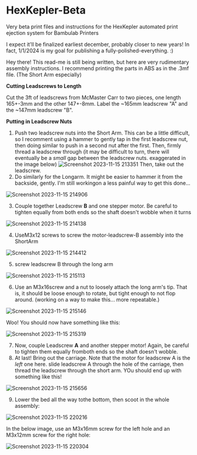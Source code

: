 # HexKepler-Beta
Very beta print files and instructions for the HexKepler automated print ejection system for Bambulab Printers

I expect it'll be finalized earliest december, probably closer to new years! In fact, 1/1/2024 is my goal for publishing a fully-polished-everything. :) 

Hey there! This read-me is still being written, but here are very rudimentary assembly instructions. I recommend printing the parts in ABS as in the .3mf file. (The Short Arm especially)

**Cutting Leadscrews to Length**

Cut the 3ft of leadscrews from McMaster Carr to two pieces, one length 165+-3mm and the other 147+-8mm. Label the ~165mm leadscrew "A" and the ~147mm leadscrew "B".

**Putting in Leadscrew Nuts**

1. Push two leadscrew nuts into the Short Arm. This can be a little difficult, so I recomment using a hammer to gently tap in the first leadscrew nut, then doing similar to push in a second nut after the first.
 Then, firmly thread a leadscrew through (it may be difficult to turn, there will eventually be a _small_ gap between the leadscrew nuts. exaggerated in the image below)
   ![Screenshot 2023-11-15 213351](https://github.com/Heliscone/HexKepler-Beta/assets/58831250/fa9c2230-f388-4a2f-bb43-bff2a41fca24)
  Then, take out the leadscrew.
2. Do similarly for the Longarm. It might be easier to hammer it from the backside, gently. I'm still workingon a less painful way to get this done...

![Screenshot 2023-11-15 214906](https://github.com/Heliscone/HexKepler-Beta/assets/58831250/bde41ca8-bd15-4075-95d3-097d4e3745f6)

3. Couple together Leadscrew **B** and one stepper motor. Be careful to tighten equally from both ends so the shaft doesn't wobble when it turns

![Screenshot 2023-11-15 214138](https://github.com/Heliscone/HexKepler-Beta/assets/58831250/695b5c7e-8a5a-4d57-b99f-bfd68a0c74bc)

4. UseM3x12 screws to screw the motor-leadscrew-B assembly into the ShortArm

![Screenshot 2023-11-15 214412](https://github.com/Heliscone/HexKepler-Beta/assets/58831250/444246d5-85e9-4ae2-b9e3-b015697607eb)

5. screw leadscrew B through the long arm

![Screenshot 2023-11-15 215113](https://github.com/Heliscone/HexKepler-Beta/assets/58831250/5fcc9e2f-c474-4849-9bdd-e67d3792e189)

6. Use an M3x16screw and a nut to loosely attach the long arm's tip. That is, it should be loose enough to rotate, but tight enough to not flop around. (working on a way to make this... more repeatable.)

![Screenshot 2023-11-15 215146](https://github.com/Heliscone/HexKepler-Beta/assets/58831250/1c08b611-b494-4e5b-bf58-d5de8e96a863)

Woo! You should now have something like this:

![Screenshot 2023-11-15 215319](https://github.com/Heliscone/HexKepler-Beta/assets/58831250/98f515f0-3b7e-48e5-9ee2-4ada0de8ced1)

7. Now, couple Leadscrew **A** and another stepper motor! Again, be careful to tighten them equally fromboth ends so the shaft doesn't wobble.
8. At last! Bring out the carriage. Note that the motor for leadscrew A is the _left_ one here. slide leadscrew A through the hole of the carriage, then thread the leadscrew through the short arm. YOu should end up with something like this!

![Screenshot 2023-11-15 215656](https://github.com/Heliscone/HexKepler-Beta/assets/58831250/b1dcf8fb-9906-40e4-9bcb-ffad3d09a342)


9. Lower the bed all the way tothe bottom, then scoot in the whole assembly:

![Screenshot 2023-11-15 220216](https://github.com/Heliscone/HexKepler-Beta/assets/58831250/9e6e18a5-d784-4600-b975-e80dbbaf5939)


In the below image, use an M3x16mm screw for the left hole and an M3x12mm screw for the right hole:

![Screenshot 2023-11-15 220304](https://github.com/Heliscone/HexKepler-Beta/assets/58831250/8dfcf7b0-2c4f-440f-a133-3b480e836112)
